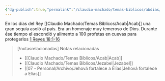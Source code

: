 ```yaml
---
{"dg-publish":true,"permalink":"/claudio-machado/temas-biblicos/abdias/","title":"Abdías","tags":["personajes-bíblicos"]}
---
```


En los días del Rey [[Claudio Machado/Temas Bíblicos/Acab\|Acab]]  una gran sequía asoló al país.
Era un homenaje muy temeroso de Dios. Durante ése tiempo el escondió y alimento a 100 profetas en cuevas para protegerlos [1 Reyes 18:1-16](https://wol.jw.org/es/wol/b/r4/lp-s/nwtsty/11/18#v=11:18:1-11:18:16)




> [!notasrelacionadas] Notas relacionadas
> - [[Claudio Machado/Temas Bíblicos/Acab\|Acab]]
> - [[Claudio Machado/Temas Bíblicos/Jezabel\|Jezabel]]
> - [[07 - Personal/Archivo/Jehová fortalece a Elías\|Jehová fortalece a Elías]]

